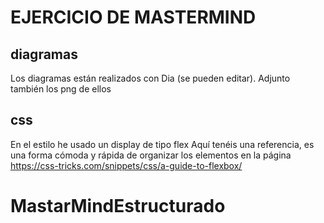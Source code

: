 # EJERCICIO DE MASTERMIND

## diagramas
Los diagramas están realizados con Dia (se pueden editar). Adjunto también los png de ellos

## css
En el estilo he usado un display de tipo flex
Aquí tenéis una referencia, es una forma cómoda y rápida de organizar los elementos en la página
 https://css-tricks.com/snippets/css/a-guide-to-flexbox/
 
# MastarMindEstructurado
